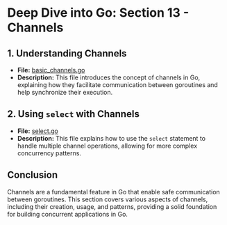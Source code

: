 # **Deep Dive into Go: Section 13 - Channels**

## **1. Understanding Channels**
- **File:** [basic_channels.go](channels/basic_channels.go)  
- **Description:** This file introduces the concept of channels in Go, explaining how they facilitate communication between goroutines and help synchronize their execution.

## **2. Using `select` with Channels**
- **File:** [select.go](channels/select.go)  
- **Description:** This file explains how to use the `select` statement to handle multiple channel operations, allowing for more complex concurrency patterns.

## **Conclusion**
Channels are a fundamental feature in Go that enable safe communication between goroutines. This section covers various aspects of channels, including their creation, usage, and patterns, providing a solid foundation for building concurrent applications in Go.
